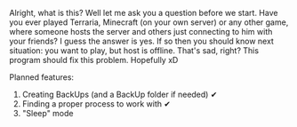 Alright, what is this? Well let me ask you a question before we start. Have you ever played Terraria, Minecraft (on your own server) or any other game, where someone hosts the server and others just connecting to him with your friends? I guess the answer is yes. If so then you should know next situation: you want to play, but host is offline. That's sad, right? This program should fix this problem. Hopefully xD

Planned features:
1. Creating BackUps (and a BackUp folder if needed) ✔
2. Finding a proper process to work with ✔
3. "Sleep" mode
